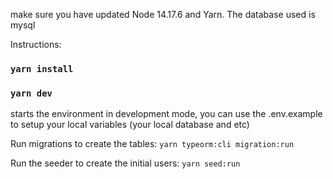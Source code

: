 make sure you have updated Node 14.17.6 and Yarn. The database used is mysql

Instructions:
### `yarn install`
### `yarn dev`

starts the environment in development mode, you can use the .env.example to setup your local variables (your local database and etc)

Run migrations to create the tables:
`yarn typeorm:cli migration:run`

Run the seeder to create the initial users:
`yarn seed:run`
